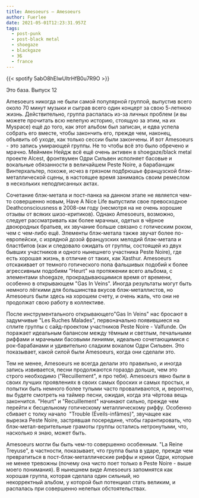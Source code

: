 ```yaml
---
title: Amesoeurs — Amesoeurs
author: Fuerlee
date: 2021-05-01T12:23:31.957Z
tags:
  - post-punk
  - post-black metal
  - shoegaze
  - blackgaze
  - ЭБ
  - france
---
```

{{< spotify 5abO8hEIwUltrHfB0u7R9O >}}

Это база. Выпуск 12



Amesoeurs никогда не были самой популярной группой, выпустив всего около 70 минут музыки и сыграв всего один концерт за свою 5-летнюю жизнь. Действительно, группа распалась из-за личных проблем (и вы можете прочитать всю нелепую историю, стоящую за этим, на их Myspace) ещё до того, как этот альбом был записан, и едва успела собрать его вместе, чтобы закончить его, прежде чем, наконец, объявить об уходе, как только сессии были закончены. И вот Amesoeurs - это запись умирающей группы. Не то чтобы всё это было обречено и мрачно. Мейнмен Нейдж всё ещё очень активен в shoegaze/black metal проекте Alcest, фронтвумен Одри Сильвен исполняет басовые и вокальные обязанности в величайшем Peste Noire, а барабанщик Винтерхальтер, похоже, исчез в грязном подбрюшье французской блэк-металлической сцены, в настоящее время занимаясь своим ремеслом в нескольких неподписанных актах.



Сочетание блэк-метала и пост-панка на данном этапе не является чем-то совершенно новым, Have A Nice Life выпустили свое превосходное Deathconsciousness в 2008-ом году (несмотря на не очень хорошие отзывы от всяких шизо-критиков). Однако Amesoeurs, возможно, следует рассматривать как более мрачных, одетых в чёрное двоюродных братьев, их звучание больше связано с готическим роком, чем с чем-либо ещё. Элементы блэк-метала также звучат более по-европейски, с изрядной дозой французских мелодий блэк-метала и бластбитов (как и следовало ожидать от группы, состоящей из двух бывших участников и одного нынешнего участника Peste Noire), где есть хорошая жизнь, в отличие от таких, как Xasthur. Amesoeurs отскакивает от темного готического попа фальшивых подобий к более агрессивным подобиям "Heurt" на протяжении всего альбома, с элементами shoegaze, прокрадывающимися время от времени, особенно в открывающем "Gas In Veins". Иногда результаты могут быть немного лёгкими для большинства вкусов блэк-металлистов, но Amesoeurs были здесь на хорошем счету, и очень жаль, что они не продолжат свою работу в коллективе.



После инструментального открывающего"Gas In Veins" нас бросают в задумчивые "Les Ruches Malades", первоначально появившиеся на сплите группы с сайд-проектом участников Peste Noire - Valfunde. Он поражает идеальным балансом между тёмным и светлым, печальными риффами и мрачными басовыми линиями, идеально сочетающимися с рок-барабанами и удивительно сладким вокалом Одри Сильвен. Это показывает, какой силой были Amesoeurs, когда они сделали это.



Тем не менее, Amesoeurs не всегда делали это правильно, и иногда запись извивается, песни продолжаются гораздо дольше, чем это строго необходимо ("Recuillement", я про тебя). Amesoeurs явно были в своих лучших проявлениях в своих самых броских и самых простых, и попытки быть немного более тупыми часто проваливаются, и, вероятно, вы будете смотреть на таймер песни, ожидая, когда эта чёртова вещь закончится. "Heurt" и "Recuillement" начинают сильно, прежде чем перейти к бесцельному готическому металлическому риффу. Особенно сбивает с толку начало  "Trouble (Éveils-infâmes)", звучащее как вырезка Peste Noire, застрявшая посередине, чтобы гарантировать, что блэк-метал-верительные грамоты группы остались нетронутыми, что, насколько я знаю, может быть.



Amesoeurs могли бы быть чем-то совершенно особенным. "La Reine Treyuse", в частности, показывает, что группа была в ударе, прежде чем превратиться в пост-блэк-металлические риффы и крики Одри, которые не менее тревожны (почему она чисто поет только в Peste Noire - выше моего понимания). В нынешнем виде Amesoeurs запомнятся как хорошая группа, которая сделала один сильный, но некорректный альбом, у которой был потенциал стать великим, и распалась при совершенно нелепых обстоятельствах.